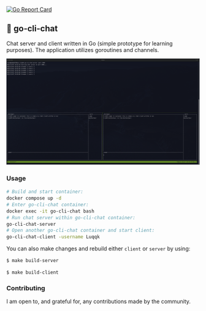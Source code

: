 [![Go Report Card](https://goreportcard.com/badge/github.com/Luqqk/go-cli-chat)](https://goreportcard.com/report/github.com/Luqqk/go-cli-chat)

## 💬 go-cli-chat

Chat server and client written in Go (simple prototype for learning purposes). The application utilizes goroutines and channels.

![chat-client](assets/chat-server-client.png)

### Usage

```bash
# Build and start container:
docker compose up -d
# Enter go-cli-chat container:
docker exec -it go-cli-chat bash
# Run chat server within go-cli-chat container:
go-cli-chat-server
# Open another go-cli-chat container and start client:
go-cli-chat-client -username Luqqk
```

You can also make changes and rebuild either `client` or `server` by using:

```bash
$ make build-server
```

```bash
$ make build-client
```

### Contributing

I am open to, and grateful for, any contributions made by the community.
